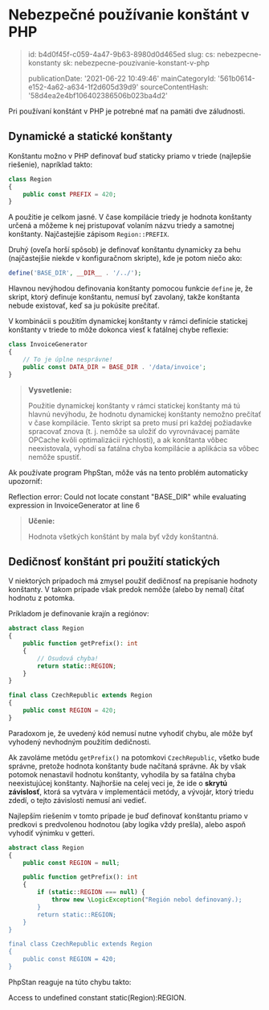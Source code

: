 Nebezpečné používanie konštánt v PHP
====================================

> id: b4d0f45f-c059-4a47-9b63-8980d0d465ed
> slug:
> 	cs: nebezpecne-konstanty
> 	sk: nebezpecne-pouzivanie-konstant-v-php
> 
> publicationDate: '2021-06-22 10:49:46'
> mainCategoryId: '561b0614-e152-4a62-a634-1f2d605d39d9'
> sourceContentHash: '58d4ea2e4bf106402386506b023ba4d2'

Pri používaní konštánt v PHP je potrebné mať na pamäti dve záludnosti.

Dynamické a statické konštanty
------------------------------

Konštantu možno v PHP definovať buď staticky priamo v triede (najlepšie riešenie), napríklad takto:

```php
class Region
{
	public const PREFIX = 420;
}
```

A použitie je celkom jasné. V čase kompilácie triedy je hodnota konštanty určená a môžeme k nej pristupovať volaním názvu triedy a samotnej konštanty. Najčastejšie zápisom `Region::PREFIX`.

Druhý (oveľa horší spôsob) je definovať konštantu dynamicky za behu (najčastejšie niekde v konfiguračnom skripte), kde je potom niečo ako:

```php
define('BASE_DIR', __DIR__ . '/../');
```

Hlavnou nevýhodou definovania konštanty pomocou funkcie `define` je, že skript, ktorý definuje konštantu, nemusí byť zavolaný, takže konštanta nebude existovať, keď sa ju pokúsite prečítať.

V kombinácii s použitím dynamickej konštanty v rámci definície statickej konštanty v triede to môže dokonca viesť k fatálnej chybe reflexie:

```php
class InvoiceGenerator
{
	// To je úplne nesprávne!
	public const DATA_DIR = BASE_DIR . '/data/invoice';
}
```

> **Vysvetlenie:**
>
> Použitie dynamickej konštanty v rámci statickej konštanty má tú hlavnú nevýhodu, že hodnotu dynamickej konštanty nemožno prečítať v čase kompilácie. Tento skript sa preto musí pri každej požiadavke spracovať znova (t. j. nemôže sa uložiť do vyrovnávacej pamäte OPCache kvôli optimalizácii rýchlosti), a ak konštanta vôbec neexistovala, vyhodí sa fatálna chyba kompilácie a aplikácia sa vôbec nemôže spustiť.

Ak používate program PhpStan, môže vás na tento problém automaticky upozorniť:

Reflection error: Could not locate constant "BASE_DIR" while
evaluating expression in InvoiceGenerator at line 6

> **Učenie:**
>
> Hodnota všetkých konštánt by mala byť vždy konštantná.


Dedičnosť konštánt pri použití statických
-------------------------------------

V niektorých prípadoch má zmysel použiť dedičnosť na prepísanie hodnoty konštanty. V takom prípade však predok nemôže (alebo by nemal) čítať hodnotu z potomka.

Príkladom je definovanie krajín a regiónov:

```php
abstract class Region
{
	public function getPrefix(): int
	{
		// Osudová chyba!
		return static::REGION;
	}
}

final class CzechRepublic extends Region
{
	public const REGION = 420;
}
```

Paradoxom je, že uvedený kód nemusí nutne vyhodiť chybu, ale môže byť vyhodený nevhodným použitím dedičnosti.

Ak zavoláme metódu `getPrefix()` na potomkovi `CzechRepublic`, všetko bude správne, pretože hodnota konštanty bude načítaná správne. Ak by však potomok nenastavil hodnotu konštanty, vyhodila by sa fatálna chyba neexistujúcej konštanty. Najhoršie na celej veci je, že ide o **skrytú závislosť**, ktorá sa vytvára v implementácii metódy, a vývojár, ktorý triedu zdedí, o tejto závislosti nemusí ani vedieť.

Najlepším riešením v tomto prípade je buď definovať konštantu priamo v predkovi s predvolenou hodnotou (aby logika vždy prešla), alebo aspoň vyhodiť výnimku v getteri.

```php
abstract class Region
{
	public const REGION = null;

	public function getPrefix(): int
	{
		if (static::REGION === null) {
			throw new \LogicException("Región nebol definovaný.);
		}
		return static::REGION;
	}
}

final class CzechRepublic extends Region
{
	public const REGION = 420;
}
```

PhpStan reaguje na túto chybu takto:

Access to undefined constant static(Region):REGION.
